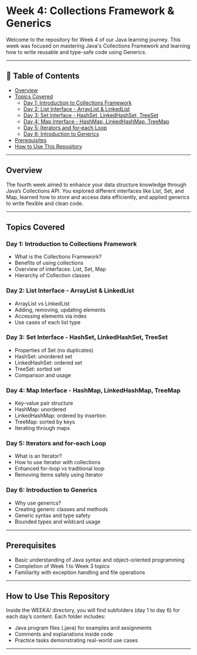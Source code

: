 # Week 4: Collections Framework & Generics

Welcome to the repository for Week 4 of our Java learning journey. This week was focused on mastering Java's Collections Framework and learning how to write reusable and type-safe code using Generics.

---

## 📑 Table of Contents

- [Overview](#overview)
- [Topics Covered](#topics-covered)
  - [Day 1: Introduction to Collections Framework](#day-1-introduction-to-collections-framework)
  - [Day 2: List Interface - ArrayList & LinkedList](#day-2-list-interface---arraylist--linkedlist)
  - [Day 3: Set Interface - HashSet, LinkedHashSet, TreeSet](#day-3-set-interface---hashset-linkedhashset-treeset)
  - [Day 4: Map Interface - HashMap, LinkedHashMap, TreeMap](#day-4-map-interface---hashmap-linkedhashmap-treemap)
  - [Day 5: Iterators and for-each Loop](#day-5-iterators-and-for-each-loop)
  - [Day 6: Introduction to Generics](#day-6-introduction-to-generics)
- [Prerequisites](#prerequisites)
- [How to Use This Repository](#how-to-use-this-repository)

---

## Overview

The fourth week aimed to enhance your data structure knowledge through Java’s Collections API. You explored different interfaces like List, Set, and Map, learned how to store and access data efficiently, and applied generics to write flexible and clean code.

---

## Topics Covered

### Day 1: Introduction to Collections Framework

- What is the Collections Framework?
- Benefits of using collections
- Overview of interfaces: List, Set, Map
- Hierarchy of Collection classes

### Day 2: List Interface - ArrayList & LinkedList

- ArrayList vs LinkedList
- Adding, removing, updating elements
- Accessing elements via index
- Use cases of each list type

### Day 3: Set Interface - HashSet, LinkedHashSet, TreeSet

- Properties of Set (no duplicates)
- HashSet: unordered set
- LinkedHashSet: ordered set
- TreeSet: sorted set
- Comparison and usage

### Day 4: Map Interface - HashMap, LinkedHashMap, TreeMap

- Key-value pair structure
- HashMap: unordered
- LinkedHashMap: ordered by insertion
- TreeMap: sorted by keys
- Iterating through maps

### Day 5: Iterators and for-each Loop

- What is an Iterator?
- How to use Iterator with collections
- Enhanced for-loop vs traditional loop
- Removing items safely using Iterator

### Day 6: Introduction to Generics

- Why use generics?
- Creating generic classes and methods
- Generic syntax and type safety
- Bounded types and wildcard usage

---

## Prerequisites

- Basic understanding of Java syntax and object-oriented programming
- Completion of Week 1 to Week 3 topics
- Familiarity with exception handling and file operations

---

## How to Use This Repository

Inside the WEEK4/ directory, you will find subfolders (day 1 to day 6) for each day’s content. Each folder includes:
- Java program files (.java) for examples and assignments
- Comments and explanations inside code
- Practice tasks demonstrating real-world use cases

---
